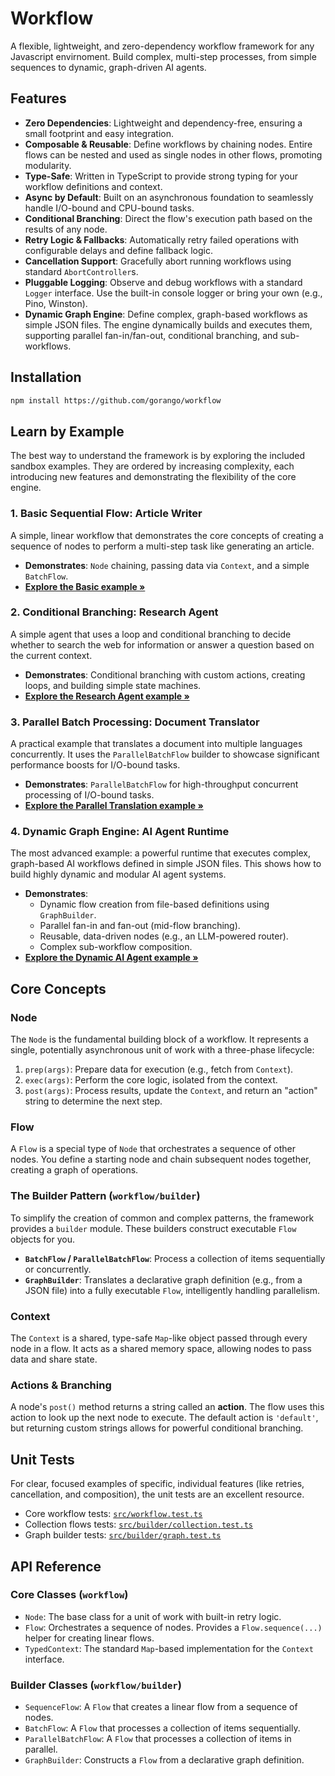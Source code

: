 # Workflow

A flexible, lightweight, and zero-dependency workflow framework for any Javascript envirnoment. Build complex, multi-step processes, from simple sequences to dynamic, graph-driven AI agents.

## Features

- **Zero Dependencies**: Lightweight and dependency-free, ensuring a small footprint and easy integration.
- **Composable & Reusable**: Define workflows by chaining nodes. Entire flows can be nested and used as single nodes in other flows, promoting modularity.
- **Type-Safe**: Written in TypeScript to provide strong typing for your workflow definitions and context.
- **Async by Default**: Built on an asynchronous foundation to seamlessly handle I/O-bound and CPU-bound tasks.
- **Conditional Branching**: Direct the flow's execution path based on the results of any node.
- **Retry Logic & Fallbacks**: Automatically retry failed operations with configurable delays and define fallback logic.
- **Cancellation Support**: Gracefully abort running workflows using standard `AbortController`s.
- **Pluggable Logging**: Observe and debug workflows with a standard `Logger` interface. Use the built-in console logger or bring your own (e.g., Pino, Winston).
- **Dynamic Graph Engine**: Define complex, graph-based workflows as simple JSON files. The engine dynamically builds and executes them, supporting parallel fan-in/fan-out, conditional branching, and sub-workflows.

## Installation

```bash
npm install https://github.com/gorango/workflow
```

## Learn by Example

The best way to understand the framework is by exploring the included sandbox examples. They are ordered by increasing complexity, each introducing new features and demonstrating the flexibility of the core engine.

### 1. Basic Sequential Flow: Article Writer

A simple, linear workflow that demonstrates the core concepts of creating a sequence of nodes to perform a multi-step task like generating an article.

- **Demonstrates**: `Node` chaining, passing data via `Context`, and a simple `BatchFlow`.
- **[Explore the Basic example &raquo;](./sandbox/1.basic/)**

### 2. Conditional Branching: Research Agent

A simple agent that uses a loop and conditional branching to decide whether to search the web for information or answer a question based on the current context.

- **Demonstrates**: Conditional branching with custom actions, creating loops, and building simple state machines.
- **[Explore the Research Agent example &raquo;](./sandbox/2.research/)**

### 3. Parallel Batch Processing: Document Translator

A practical example that translates a document into multiple languages concurrently. It uses the `ParallelBatchFlow` builder to showcase significant performance boosts for I/O-bound tasks.

- **Demonstrates**: `ParallelBatchFlow` for high-throughput concurrent processing of I/O-bound tasks.
- **[Explore the Parallel Translation example &raquo;](./sandbox/3.parallel/)**

### 4. Dynamic Graph Engine: AI Agent Runtime

The most advanced example: a powerful runtime that executes complex, graph-based AI workflows defined in simple JSON files. This shows how to build highly dynamic and modular AI agent systems.

- **Demonstrates**:
  - Dynamic flow creation from file-based definitions using `GraphBuilder`.
  - Parallel fan-in and fan-out (mid-flow branching).
  - Reusable, data-driven nodes (e.g., an LLM-powered router).
  - Complex sub-workflow composition.
- **[Explore the Dynamic AI Agent example &raquo;](./sandbox/4.dag/)**

## Core Concepts

### Node

The `Node` is the fundamental building block of a workflow. It represents a single, potentially asynchronous unit of work with a three-phase lifecycle:

1. `prep(args)`: Prepare data for execution (e.g., fetch from `Context`).
2. `exec(args)`: Perform the core logic, isolated from the context.
3. `post(args)`: Process results, update the `Context`, and return an "action" string to determine the next step.

### Flow

A `Flow` is a special type of `Node` that orchestrates a sequence of other nodes. You define a starting node and chain subsequent nodes together, creating a graph of operations.

### The Builder Pattern (`workflow/builder`)

To simplify the creation of common and complex patterns, the framework provides a `builder` module. These builders construct executable `Flow` objects for you.

- **`BatchFlow` / `ParallelBatchFlow`**: Process a collection of items sequentially or concurrently.
- **`GraphBuilder`**: Translates a declarative graph definition (e.g., from a JSON file) into a fully executable `Flow`, intelligently handling parallelism.

### Context

The `Context` is a shared, type-safe `Map`-like object passed through every node in a flow. It acts as a shared memory space, allowing nodes to pass data and share state.

### Actions & Branching

A node's `post()` method returns a string called an **action**. The flow uses this action to look up the next node to execute. The default action is `'default'`, but returning custom strings allows for powerful conditional branching.

## Unit Tests

For clear, focused examples of specific, individual features (like retries, cancellation, and composition), the unit tests are an excellent resource.

- Core workflow tests: [`src/workflow.test.ts`](src/workflow.test.ts)
- Collection flows tests: [`src/builder/collection.test.ts`](src/builder/collection.test.ts)
- Graph builder tests: [`src/builder/graph.test.ts`](src/builder/graph.test.ts)

## API Reference

### Core Classes (`workflow`)

- `Node`: The base class for a unit of work with built-in retry logic.
- `Flow`: Orchestrates a sequence of nodes. Provides a `Flow.sequence(...)` helper for creating linear flows.
- `TypedContext`: The standard `Map`-based implementation for the `Context` interface.

### Builder Classes (`workflow/builder`)

- `SequenceFlow`: A `Flow` that creates a linear flow from a sequence of nodes.
- `BatchFlow`: A `Flow` that processes a collection of items sequentially.
- `ParallelBatchFlow`: A `Flow` that processes a collection of items in parallel.
- `GraphBuilder`: Constructs a `Flow` from a declarative graph definition.
